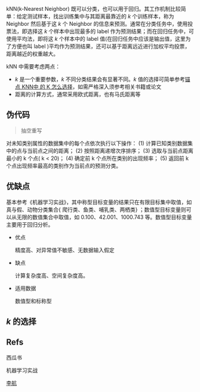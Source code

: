 
kNN(k-Nearest Neighbor) 既可以分类，也可以用于回归。其工作机制比较简单：给定测试样本，找出训练集中与其距离最靠近的 $k$ 个训练样本，称为 Neighbor 然后基于这 $k$ 个 Neighbor 的信息来预测。通常在分类任务中，使用投票法，即选择这 $k$ 个样本中出现最多的 label 作为预测结果；而在回归任务中，可使用平均法，即将这 $k$ 个样本中的 label 值(在回归任务中应该是输出值，这里为了方便也叫 label )平均作为预测结果，还可以基于距离远近进行加权平均投票，距离越近的权重越大。

kNN 中需要考虑两点：

* $k$ 是一个重要参数，$k$ 不同分类结果会有显著不同。$k$ 值的选择可简单参考[锚点](#anchor)[ KNN中 的 K 怎么选择](https://zhuanlan.zhihu.com/p/30425907)，如需严格深入须参考相关书籍或论文
* 距离的计算方式，通常采用欧式距离，也有马氏距离等


## 伪代码

> 抽空重写

对未知类别属性的数据集中的每个点依次执行以下操作：
(1) 计算已知类别数据集中的点与当前点之间的距离；
(2) 按照距离递增次序排序；
(3) 选取与当前点距离最小的 k 个点( k < 20)；
(4) 确定前 k 个点所在类别的出现频率；
(5) 返回前 k 个点出现频率最高的类别作为当前点的预测分类。

## 优缺点

基本参考《机器学习实战》，其中称型目标变量的结果只在有限目标集中取值，如真与假、动物分类集合{ 爬行类、鱼类、哺乳类、两栖类} ；数值型目标变量则可以从无限的数值集合中取值，如 0.100、42.001、1000.743 等。数值型目标变量主要用于回归分析。

* 优点
  
  精度高、对异常值不敏感、无数据输入假定

* 缺点

  计算复杂度高、空间复杂度高。

* 适用数据
  
  数值型和标称型

## $k$ 的选择



## Refs

西瓜书

机器学习实战

[李航](https://github.com/SmirkCao/Lihang/tree/master/CH03)







